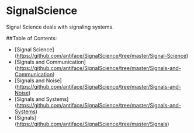 SignalScience
=============

Signal Science deals with signaling systems.

##Table of Contents:
* [Signal Science] (https://github.com/antiface/SignalScience/tree/master/Signal-Science)
* [Signals and Communication] (https://github.com/antiface/SignalScience/tree/master/Signals-and-Communication)
* [Signals and Noise] (https://github.com/antiface/SignalScience/tree/master/Signals-and-Noise)
* [Signals and Systems] (https://github.com/antiface/SignalScience/tree/master/Signals-and-Systems)
* [Signals] (https://github.com/antiface/SignalScience/tree/master/Signals)
